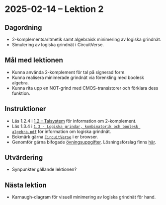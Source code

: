 # 2025-02-14 – Lektion 2

## Dagordning
* 2-komplementsaritmetik samt algebraisk minimering av logiska grindnät.
* Simulering av logiska grindnät i CircuitVerse.

## Mål med lektionen
* Kunna använda 2-komplement för tal på signerad form.
* Kunna realisera minimerade grindnät via förenkling med boolesk algebra. 
* Kunna rita upp en NOT-grind med CMOS-transistorer och förklara dess funktion.

## Instruktioner
* Läs 1.2.4 i [1.2 – Talsystem](../../documents/1.2%20-%20Talsystem.pdf) för information om 2-komplement.
* Läs 1.3.4 i [`1.3 - Logiska grindar, kombinatorik och boolesk algebra.pdf`](../../documents/1.3%20-%20Logiska%20grindar,%20kombinatorik%20och%20boolesk%20algebra.pdf) för information om logiska grindnät.
* Bokmärk gärna [`CircuitVerse`](https://circuitverse.org/) i er browser.
* Genomför gärna bifogade [övningsuppgifter](./Övningsuppgifter%202025-02-14.pdf). Lösningsförslag finns [här](./Lösningsförslag%20övningsuppgifter%202025-02-14.pdf).

## Utvärdering
* Synpunkter gällande lektionen?

## Nästa lektion
* Karnaugh-diagram för visuell minimering av logiska grindnät för hand.
